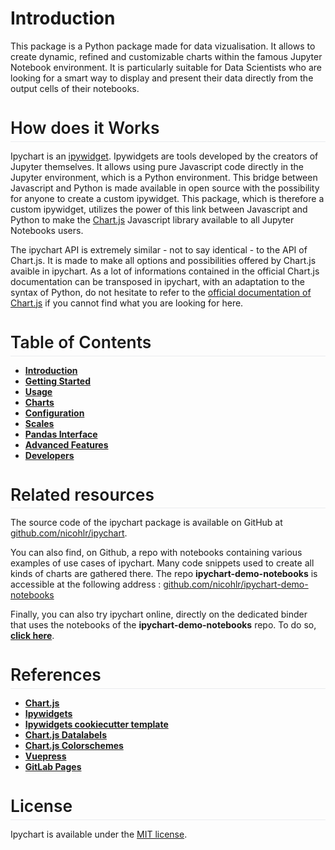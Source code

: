 # Introduction

This package is a Python package made for data vizualisation. It allows to create dynamic, refined and customizable charts within the famous Jupyter Notebook environment. It is particularly suitable for Data Scientists who are looking for a smart way to display and present their data directly from the output cells of their notebooks.

<p style="font-size:1.65rem;font-weight:600;line-height:1.25!important;margin-bottom:0;padding-top:4.6rem;padding-bottom:.3rem;margin-top:-3.1rem;border-bottom:1px solid #eaecef;">How does it Works</p>

Ipychart is an [ipywidget](https://ipywidgets.readthedocs.io/en/stable/). Ipywidgets are tools developed by the creators of Jupyter themselves. It allows using pure Javascript code directly in the Jupyter environment, which is a Python environment. This bridge between Javascript and Python is made available in open source with the possibility for anyone to create a custom ipywidget. This package, which is therefore a custom ipywidget, utilizes the power of this link between Javascript and Python to make the [Chart.js](https://www.chartjs.org/) Javascript library available to all Jupyter Notebooks users.

The ipychart API is extremely similar - not to say identical - to the API of Chart.js. It is made to make all options and possibilities offered by Chart.js avaible in ipychart. As a lot of informations contained in the official Chart.js documentation can be transposed in ipychart, with an adaptation to the syntax of Python, do not hesitate to refer to the [official documentation of Chart.js](https://www.chartjs.org/docs/latest/) if you cannot find what you are looking for here.

<p style="font-size:1.65rem;font-weight:600;line-height:1.25!important;margin-bottom:0;padding-top:4.6rem;padding-bottom:.3rem;margin-top:-3.1rem;border-bottom:1px solid #eaecef;">Table of Contents</p>

- [**Introduction**](/ipychart/user_guide/introduction)
- [**Getting Started**](/ipychart/user_guide/getting_started)
- [**Usage**](/ipychart/user_guide/usage)
- [**Charts**](/ipychart/user_guide/charts)
- [**Configuration**](/ipychart/user_guide/configuration)
- [**Scales**](/ipychart/user_guide/scales)
- [**Pandas Interface**](/ipychart/user_guide/pandas)
- [**Advanced Features**](/ipychart/user_guide/advanced)
- [**Developers**](/ipychart/developer_guide/development_installation)

<p style="font-size:1.65rem;font-weight:600;line-height:1.25!important;margin-bottom:0;padding-top:4.6rem;padding-bottom:.3rem;margin-top:-3.1rem;border-bottom:1px solid #eaecef;">Related resources</p>

The source code of the ipychart package is available on GitHub at [github.com/nicohlr/ipychart](https://github.com/nicohlr/ipychart).

You can also find, on Github, a repo with notebooks containing various examples of use cases of ipychart. Many code snippets used to create all kinds of charts are gathered there. The repo **ipychart-demo-notebooks** is accessible at the following address : [github.com/nicohlr/ipychart-demo-notebooks](https://github.com/nicohlr/ipychart-demo-notebooks)

Finally, you can also try ipychart online, directly on the dedicated binder that uses the notebooks of the **ipychart-demo-notebooks** repo. To do so, [**click here**]().

<p style="font-size:1.65rem;font-weight:600;line-height:1.25!important;margin-bottom:0;padding-top:4.6rem;padding-bottom:.3rem;margin-top:-3.1rem;border-bottom:1px solid #eaecef;">References</p>

- [**Chart.js**](https://www.chartjs.org/)
- [**Ipywidgets**](https://ipywidgets.readthedocs.io/en/latest/index.html)
- [**Ipywidgets cookiecutter template**](https://github.com/jupyter-widgets/widget-cookiecutter)
- [**Chart.js Datalabels**](https://github.com/chartjs/chartjs-plugin-datalabels)
- [**Chart.js Colorschemes**](https://github.com/nagix/chartjs-plugin-colorschemes)
- [**Vuepress**](https://vuepress.vuejs.org/)
- [**GitLab Pages**](https://docs.gitlab.com/ee/user/project/pages/)

<p style="font-size:1.65rem;font-weight:600;line-height:1.25!important;margin-bottom:0;padding-top:4.6rem;padding-bottom:.3rem;margin-top:-3.1rem;border-bottom:1px solid #eaecef;">License</p>

Ipychart is available under the [MIT license](https://opensource.org/licenses/MIT).